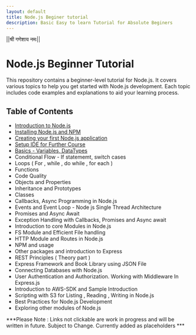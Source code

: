 ```yaml
---
layout: default
title: Node.js Beginer tutorial 
description: Basic Easy to learn Tutorial for Absolute Beginers 
---
```

||श्री गणेशाय नमः||

# Node.js Beginner Tutorial

This repository contains a beginner-level tutorial for Node.js. It covers various topics to help you get started with Node.js development. Each topic includes code examples and explanations to aid your learning process.



## Table of Contents

- [Introduction to Node.js](./introduction-to-nodejs/)
- [Installing Node.js and NPM](./installing-nodejs-and-npm/)
- [Creating your first Node.js application](./creating-first-nodejs-application/)
- [Setup IDE for Further Course](./setup-ide-for-development/)
- [Basics - Variables, DataTypes](./basics-variables-data-types/)
- Conditional Flow - If statememt, switch cases 
- Loops ( For , while , do while , for each )
- Functions 
- Code Quality 
- Objects and Properties 
- Inheritance and Prototypes 
- Classes 
- Callbacks, Async Programming in Node.js
- Events and Event Loop - Node js Single Thread Architecture 
- Promises and Async Await 
- Exception Handling with Callbacks, Promises and Async await 
- Introduction to core Modules in Node.js
- FS Module and Efficient File handling 
- HTTP Module and Routes in Node.js 
- NPM and usage 
- Other packages and introduction to Express 
- REST Principles ( Theory part )
- Express Framework and Book Library using JSON File 
- Connecting Databases with Node.js
- User Authentication and Authorization. Working with Middleware In Express.js 
- Introduction to AWS-SDK and Sample Introduction
- Scripting with S3 for Listing , Reading , Writing in Node.js
- Best Practices for Node.js Development 
- Exploring other modules of Node.js 


***Please Note : Links not clickable are work in progress and will be written in future. Subject to Change. Currently added as placeholders ***